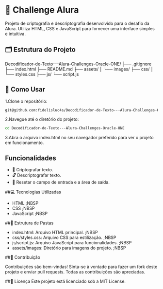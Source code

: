 # 🌟 Challenge Alura

Projeto de criptografia e descriptografia desenvolvido para o desafio da Alura. Utiliza HTML, CSS e JavaScript para fornecer uma interface simples e intuitiva.

## 🗂 Estrutura do Projeto

Decodificador-de-Texto---Alura-Challenges-Oracle-ONE/
├── .gitignore
├── index.html
├── README.md
├── assets/
│   └── images/
├── css/
│   └── styles.css
├── js/
    └── script.js

## 🚀 Como Usar

1.Clone o repositório:

```bash
git@github.com:fidelisluc4s/Decodificador-de-Texto---Alura-Challenges-Oracle-ONE.git
```
2.Navegue até o diretório do projeto:
```bash
cd Decodificador-de-Texto---Alura-Challenges-Oracle-ONE
```
3.Abra o arquivo index.html no seu navegador preferido para ver o projeto em funcionamento.

## Funcionalidades

* 🔐 Criptografar texto.
* 🔓 Descriptografar texto.
* 🔄 Resetar o campo de entrada e a área de saída.

##💻 Tecnologias Utilizadas

* HTML ;NBSP
* CSS ;NBSP
* JavaScript ;NBSP

##📁 Estrutura de Pastas

* index.html: Arquivo HTML principal. ;NBSP
* css/styles.css: Arquivo CSS para estilização. ;NBSP
* js/script.js: Arquivo JavaScript para funcionalidades. ;NBSP
* assets/images: Diretório para imagens do projeto. ;NBSP

##🤝 Contribuição

Contribuições são bem-vindas! Sinta-se à vontade para fazer um fork deste projeto e enviar pull requests. Todas as contribuições são apreciadas.

##📜 Licença
Este projeto está licenciado sob a MIT License.

[^1]:Desenvolvido por Lucas Fidelis.
